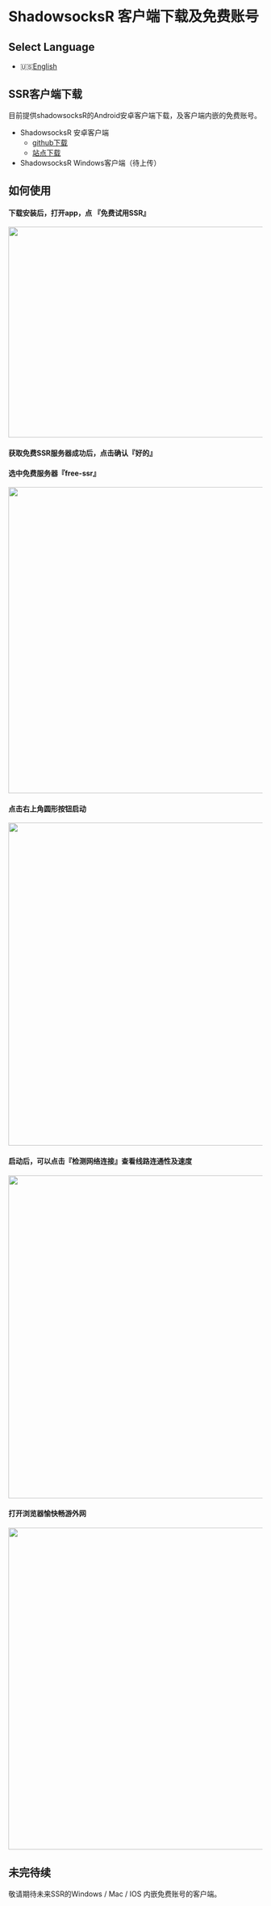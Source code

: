 # ShadowsocksR 客户端下载及免费账号

## Select Language
- 🇺🇸[English](./README_en.md)

## SSR客户端下载
目前提供shadowsocksR的Android安卓客户端下载，及客户端内嵌的免费账号。

- ShadowsocksR 安卓客户端
  - [github下载](https://github.com/crossxx-labs/free-ssr-trojan/releases/download/v1.0.0/shadowsocksR.3.8.4.prd.apk) 
  - [站点下载](http://www.trojanfree.com/files/client/free/ssr/android.ssr.latest.apk) 
- ShadowsocksR Windows客户端（待上传）


## 如何使用
#### 下载安装后，打开app，点 『免费试用SSR』
<img src="images/android.ssr.free.server.001.jpg" width="540" height="417"/>

#### 获取免费SSR服务器成功后，点击确认『好的』

#### 选中免费服务器『free-ssr』

<img src="images/android.ssr.free.server.002.jpg" width="540" height="606"/>

#### 点击右上角圆形按钮启动

<img src="images/android.ssr.free.server.003.jpg" width="540" height="639"/>

#### 启动后，可以点击『检测网络连接』查看线路连通性及速度

<img src="images/android.ssr.free.server.004.jpg" width="540" height="639"/>


#### 打开浏览器愉快畅游外网
<img src="images/android.ssr.free.server.005.jpg" width="540" height="637"/>

## 未完待续
敬请期待未来SSR的Windows / Mac / IOS 内嵌免费账号的客户端。